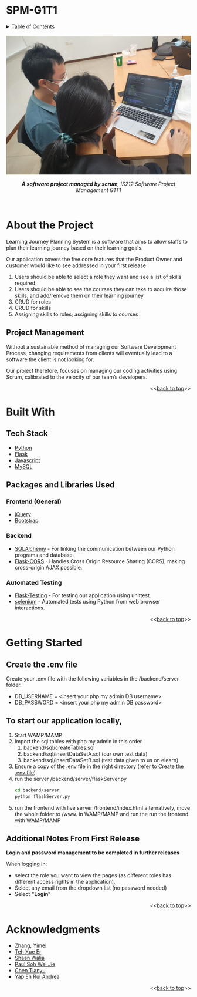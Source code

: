 # SPM-G1T1
 
<!-- TABLE OF CONTENTS -->
<details id="contents" >
  <summary>Table of Contents</summary>
  <ol>
    <li>
      <a href="#about-the-project">About The Project</a>
      <ul>
        <li><a href="#our-motivation">Our Motivation</a></li>
        <li><a href="#project-management">Project Management</a></li>
      </ul>
    </li>
    <li>
      <a href="#built-with">Built With</a>
      <ul>
        <li><a href="#tech-stack">Tech Stack</a></li>
        <li><a href="#packages-and-libraries-used">Packages Used</a>
            <ul>
                <li><a href="#frontend-general">Frontend (General)</a></li>
                <li><a href="#backend">Backend</a></li>
                <li><a href="#automated-testing">Automated Testing</a></li>
            </ul>
        </li>
      </ul>
    </li>
    <li>
      <a href="#getting-started">Getting Started</a>
      <ul>
        <li><a href="#create-the-.env-file">Prerequisites</a></li>
	    <li><a href="#to-start-our-application-locally">Start our App locally</a></li>
        <li><a href="#additional-notes-from-first-release">Additional Notes From First Release</a></li>
      </ul>
    </li>
    <li><a href="#acknowledgments">Acknowledgments</a></li>
  </ol>
</details>

<!-- PROJECT LOGO -->
<br />
<div align="center">
  <img src="readme_img/pair_programming.jpg" alt="Logo">

  <p align="center">
    <b><i>A software project managed by scrum</b>, IS212 Software Project Management G1T1</i>
  </p>
</div>

<br>

# About the Project
Learning Journey Planning System is a software that aims to allow staffs to plan their learning journey based on their learning goals.

Our application covers the five core features
that the Product Owner and customer would like to see addressed in your first release
1. Users should be able to select a role they want and see a list of skills required
1. Users should be able to see the courses they can take to acquire those skills, and
add/remove them on their learning journey
1. CRUD for roles
1. CRUD for skills
1. Assigning skills to roles; assigning skills to courses

## Project Management
Without a sustainable method of managing our Software Development Process, changing requirements from clients will eventually lead to a software the client is not looking for.

Our project therefore, focuses on managing our coding activities using Scrum, calibrated to
the velocity of our team’s developers.

<p align="right"><<<a href="#contents">back to top</a>>></p>

# Built With

## Tech Stack

* [Python](https://docs.python.org/3/)
* [Flask](https://flask.palletsprojects.com/en/2.2.x/)
* [Javascript](https://developer.mozilla.org/en-US/docs/Web/JavaScript)
* [MySQL](https://dev.mysql.com/doc/)

## Packages and Libraries Used
### Frontend (General)
* [jQuery](https://api.jquery.com/)
* [Bootstrap](https://getbootstrap.com/docs/4.1/getting-started/introduction/)

### Backend
* [SQLAlchemy](https://docs.sqlalchemy.org/en/14/) - For linking the communication between our Python programs and database.
* [Flask-CORS](https://flask-cors.readthedocs.io/en/latest/) - Handles Cross Origin Resource Sharing (CORS), making cross-origin AJAX possible.

### Automated Testing

* [Flask-Testing](https://pythonhosted.org/Flask-Testing/) - For testing our application using unittest.
* [selenium](https://pypi.org/project/selenium/) - Automated tests using Python from web browser interactions.


<p align="right"><<<a href="#contents">back to top</a>>></p>

# Getting Started
## Create the .env file
Create your .env file with the following variables in the /backend/server folder.
- DB_USERNAME = \<insert your php my admin DB username\>
- DB_PASSWORD = \<insert your php my admin DB password\>

## To start our application locally,
1. Start WAMP/MAMP
2. import the sql tables with php my admin in this order
    1. backend/sql/createTables.sql 
    2. backend/sql/insertDataSetA.sql (our own test data)
    3. backend/sql/insertDataSetB.sql (test data given to us on elearn)
3. Ensure a copy of the .env file in the right directory (refer to <a href="#create-the-env-file">Create the .env file</a>)
4. run the server /backend/server/flaskServer.py
    ```bash
    cd backend/server
    python flaskServer.py
    ```
5. run the frontend with live server /frontend/index.html
    alternatively, move the whole folder to /www. in WAMP/MAMP and run the run the frontend with WAMP/MAMP 

## Additional Notes From First Release
<b>Login and password management to be completed in further releases</b>

When logging in:
* select the role you want to view the pages (as different roles has different access rights in the application).
* Select any email from the dropdown list (no password needed)
* Select <b>"Login"</b>

<p align="right"><<<a href="#contents">back to top</a>>></p>

<!-- ACKNOWLEDGMENTS -->
# Acknowledgments

* [Zhang, Yimei](https://github.com/YimeiZhang)
* [Teh Xue Er](https://github.com/tehxueer29)
* [Shaan Walia](https://github.com/mxixqc)
* [Paul Soh Wei Jie](https://github.com/blazefire710)
* [Chen Tianyu](https://github.com/tame12)
* [Yap En Rui Andrea](https://github.com/andreayup)

<p align="right"><<<a href="#contents">back to top</a>>></p>